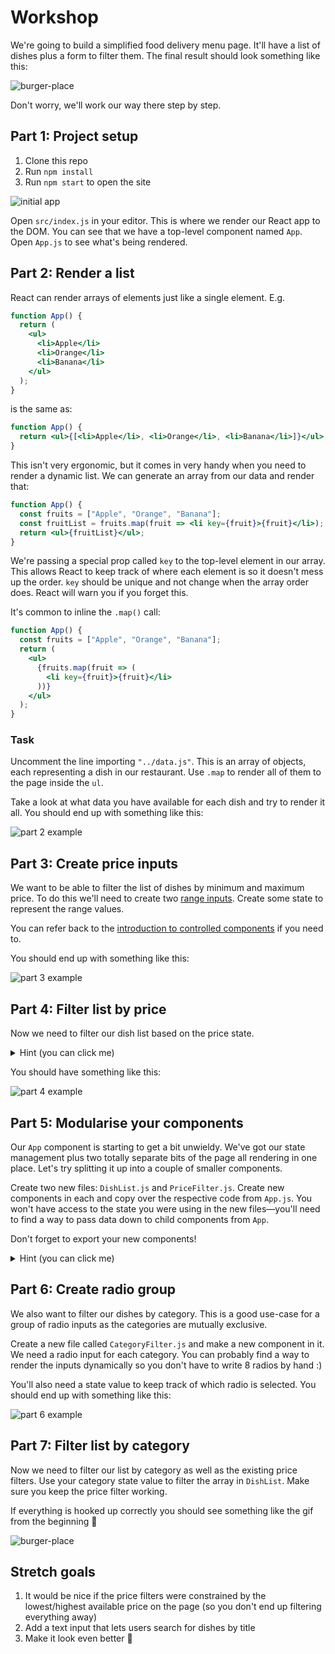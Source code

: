 # Workshop

We're going to build a simplified food delivery menu page. It'll have a list of dishes plus a form to filter them. The final result should look something like this:

![burger-place](https://user-images.githubusercontent.com/9408641/58384401-35473280-7fd9-11e9-80db-1403465ad70f.gif)

Don't worry, we'll work our way there step by step.

## Part 1: Project setup

1. Clone this repo
1. Run `npm install`
1. Run `npm start` to open the site

![initial app](https://user-images.githubusercontent.com/9408641/58384502-2e6cef80-7fda-11e9-9e79-af32561922f0.png)

Open `src/index.js` in your editor. This is where we render our React app to the DOM. You can see that we have a top-level component named `App`. Open `App.js` to see what's being rendered.

## Part 2: Render a list

React can render arrays of elements just like a single element. E.g.

```jsx
function App() {
  return (
    <ul>
      <li>Apple</li>
      <li>Orange</li>
      <li>Banana</li>
    </ul>
  );
}
```

is the same as:

```jsx
function App() {
  return <ul>{[<li>Apple</li>, <li>Orange</li>, <li>Banana</li>]}</ul>;
}
```

This isn't very ergonomic, but it comes in very handy when you need to render a dynamic list. We can generate an array from our data and render that:

```jsx
function App() {
  const fruits = ["Apple", "Orange", "Banana"];
  const fruitList = fruits.map(fruit => <li key={fruit}>{fruit}</li>);
  return <ul>{fruitList}</ul>;
}
```

We're passing a special prop called `key` to the top-level element in our array. This allows React to keep track of where each element is so it doesn't mess up the order. `key` should be unique and not change when the array order does. React will warn you if you forget this.

It's common to inline the `.map()` call:

```jsx
function App() {
  const fruits = ["Apple", "Orange", "Banana"];
  return (
    <ul>
      {fruits.map(fruit => (
        <li key={fruit}>{fruit}</li>
      ))}
    </ul>
  );
}
```

### Task

Uncomment the line importing `"../data.js"`. This is an array of objects, each representing a dish in our restaurant. Use `.map` to render all of them to the page inside the `ul`.

Take a look at what data you have available for each dish and try to render it all. You should end up with something like this:

![part 2 example](https://user-images.githubusercontent.com/9408641/58384685-90c6ef80-7fdc-11e9-80ea-d0d54df5bca0.png)

## Part 3: Create price inputs

We want to be able to filter the list of dishes by minimum and maximum price. To do this we'll need to create two [range inputs](https://developer.mozilla.org/en-US/docs/Web/HTML/Element/input/range). Create some state to represent the range values.

You can refer back to the [introduction to controlled components](https://github.com/oliverjam/learn-react/blob/master/05-transform-the-form/README.md#controlled-components) if you need to.

You should end up with something like this:

![part 3 example](https://user-images.githubusercontent.com/9408641/58385206-b821ba80-7fe4-11e9-9108-0b0805a34820.png)

## Part 4: Filter list by price

Now we need to filter our dish list based on the price state.

   <details>
    <summary>
    Hint (you can click me)
    </summary>

Remember our list is a normal JavaScript array. You can manipulate it using any of the array methods you're used to.

   </details>

You should have something like this:

![part 4 example](https://user-images.githubusercontent.com/9408641/58385194-8a3c7600-7fe4-11e9-899d-576e46106f1d.png)

## Part 5: Modularise your components

Our `App` component is starting to get a bit unwieldy. We've got our state management plus two totally separate bits of the page all rendering in one place. Let's try splitting it up into a couple of smaller components.

Create two new files: `DishList.js` and `PriceFilter.js`. Create new components in each and copy over the respective code from `App.js`. You won't have access to the state you were using in the new files—you'll need to find a way to pass data down to child components from `App`.

Don't forget to export your new components!

  <details>
    <summary>
    Hint (you can click me)
    </summary>

You might want to review the section on [props](https://github.com/oliverjam/learn-react/blob/master/02-component-proponent/README.md#props) from the earlier workshop.

   </details>

## Part 6: Create radio group

We also want to filter our dishes by category. This is a good use-case for a group of radio inputs as the categories are mutually exclusive.

Create a new file called `CategoryFilter.js` and make a new component in it. We need a radio input for each category. You can probably find a way to render the inputs dynamically so you don't have to write 8 radios by hand :)

You'll also need a state value to keep track of which radio is selected. You should end up with something like this:

![part 6 example](https://user-images.githubusercontent.com/9408641/58385192-86a8ef00-7fe4-11e9-8b7c-fec1ff5c98b7.png)

## Part 7: Filter list by category

Now we need to filter our list by category as well as the existing price filters. Use your category state value to filter the array in `DishList`. Make sure you keep the price filter working.

If everything is hooked up correctly you should see something like the gif from the beginning 🎉

![burger-place](https://user-images.githubusercontent.com/9408641/58384401-35473280-7fd9-11e9-80db-1403465ad70f.gif)

## Stretch goals

1. It would be nice if the price filters were constrained by the lowest/highest available price on the page (so you don't end up filtering everything away)
1. Add a text input that lets users search for dishes by title
1. Make it look even better 💅
